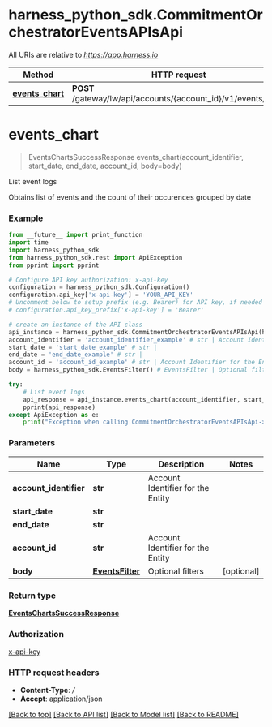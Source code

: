 # harness_python_sdk.CommitmentOrchestratorEventsAPIsApi

All URIs are relative to *https://app.harness.io*

Method | HTTP request | Description
------------- | ------------- | -------------
[**events_chart**](CommitmentOrchestratorEventsAPIsApi.md#events_chart) | **POST** /gateway/lw/api/accounts/{account_id}/v1/events/chart | List event logs

# **events_chart**
> EventsChartsSuccessResponse events_chart(account_identifier, start_date, end_date, account_id, body=body)

List event logs

Obtains list of events and the count of their occurences grouped by date

### Example
```python
from __future__ import print_function
import time
import harness_python_sdk
from harness_python_sdk.rest import ApiException
from pprint import pprint

# Configure API key authorization: x-api-key
configuration = harness_python_sdk.Configuration()
configuration.api_key['x-api-key'] = 'YOUR_API_KEY'
# Uncomment below to setup prefix (e.g. Bearer) for API key, if needed
# configuration.api_key_prefix['x-api-key'] = 'Bearer'

# create an instance of the API class
api_instance = harness_python_sdk.CommitmentOrchestratorEventsAPIsApi(harness_python_sdk.ApiClient(configuration))
account_identifier = 'account_identifier_example' # str | Account Identifier for the Entity
start_date = 'start_date_example' # str | 
end_date = 'end_date_example' # str | 
account_id = 'account_id_example' # str | Account Identifier for the Entity
body = harness_python_sdk.EventsFilter() # EventsFilter | Optional filters (optional)

try:
    # List event logs
    api_response = api_instance.events_chart(account_identifier, start_date, end_date, account_id, body=body)
    pprint(api_response)
except ApiException as e:
    print("Exception when calling CommitmentOrchestratorEventsAPIsApi->events_chart: %s\n" % e)
```

### Parameters

Name | Type | Description  | Notes
------------- | ------------- | ------------- | -------------
 **account_identifier** | **str**| Account Identifier for the Entity | 
 **start_date** | **str**|  | 
 **end_date** | **str**|  | 
 **account_id** | **str**| Account Identifier for the Entity | 
 **body** | [**EventsFilter**](EventsFilter.md)| Optional filters | [optional] 

### Return type

[**EventsChartsSuccessResponse**](EventsChartsSuccessResponse.md)

### Authorization

[x-api-key](../README.md#x-api-key)

### HTTP request headers

 - **Content-Type**: */*
 - **Accept**: application/json

[[Back to top]](#) [[Back to API list]](../README.md#documentation-for-api-endpoints) [[Back to Model list]](../README.md#documentation-for-models) [[Back to README]](../README.md)

